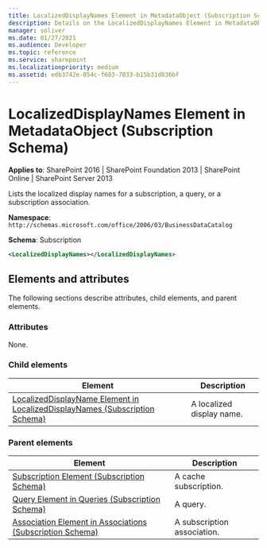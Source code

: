 ```yaml
---
title: LocalizedDisplayNames Element in MetadataObject (Subscription Schema)
description: Details on the LocalizedDisplayNames Element in MetadataObject (Subscription Schema)
manager: soliver
ms.date: 01/27/2021
ms.audience: Developer
ms.topic: reference
ms.service: sharepoint
ms.localizationpriority: medium
ms.assetid: edb3742e-054c-f683-7033-b15b31d836bf
---
```


# LocalizedDisplayNames Element in MetadataObject (Subscription Schema)

**Applies to**: SharePoint 2016 | SharePoint Foundation 2013 | SharePoint Online | SharePoint Server 2013

Lists the localized display names for a subscription, a query, or a subscription association.

**Namespace**: `http://schemas.microsoft.com/office/2006/03/BusinessDataCatalog`

**Schema**: Subscription

```XML
<LocalizedDisplayNames></LocalizedDisplayNames>
```

## Elements and attributes

The following sections describe attributes, child elements, and parent elements.

### Attributes

None.

### Child elements

| Element                                                                                                                                                     | Description               |
|--|--|
| [LocalizedDisplayName Element in LocalizedDisplayNames (Subscription Schema)](localizeddisplayname-element-in-localizeddisplaynames-subscription-schema.md) | A localized display name. |

### Parent elements

|                                                         Element                                                         |         Description         |
| ----------------------------------------------------------------------------------------------------------------------- | --------------------------- |
| [Subscription Element (Subscription Schema)](subscription-element-subscription-schema.md)                               | A cache subscription.       |
| [Query Element in Queries (Subscription Schema)](query-element-in-queries-subscription-schema.md)                       | A query.                    |
| [Association Element in Associations (Subscription Schema)](association-element-in-associations-subscription-schema.md) | A subscription association. |
